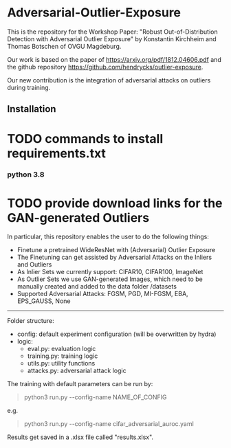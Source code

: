 # Adversarial-Outlier-Exposure
This is the repository for the Workshop Paper: "Robust Out-of-Distribution Detection with Adversarial Outlier Exposure" by Konstantin Kirchheim and Thomas Botschen of OVGU Magdeburg.

Our work is based on the paper of https://arxiv.org/pdf/1812.04606.pdf and the github repository https://github.com/hendrycks/outlier-exposure.

Our new contribution is the integration of adversarial attacks on outliers during training.

## Installation
# TODO commands to install requirements.txt
### python 3.8

# TODO provide download links for the GAN-generated Outliers

In particular, this repository enables the user to do the following things:
- Finetune a pretrained WideResNet with (Adversarial) Outlier Exposure
- The Finetuning can get assisted by Adversarial Attacks on the Inliers and Outliers
- As Inlier Sets we currently support: CIFAR10, CIFAR100, ImageNet
- As Outlier Sets we use GAN-generated Images, which need to be manually created and added to the data folder /datasets
- Supported Adversarial Attacks: FGSM, PGD, MI-FGSM, EBA, EPS_GAUSS, None
---
Folder structure:
- config: default experiment configuration (will be overwritten by hydra)
- logic: 
    - eval.py: evaluation logic
    - training.py: training logic
    - utils.py: utility functions
    - attacks.py: adversarial attack logic

The training with default parameters can be run by:
>python3 run.py --config-name NAME_OF_CONFIG

e.g.
>python3 run.py --config-name cifar_adversarial_auroc.yaml

Results get saved in a .xlsx file called "results.xlsx".
